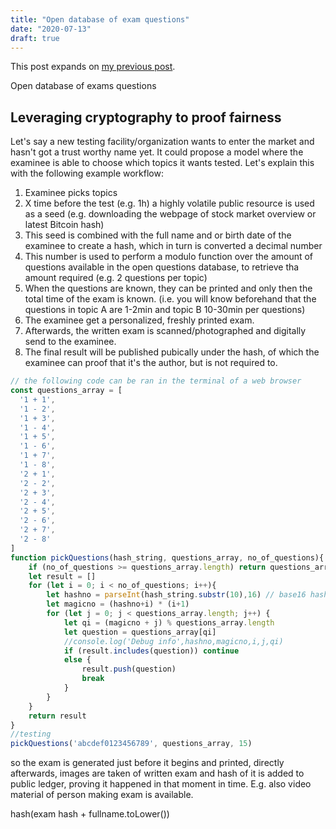 ```yaml
---
title: "Open database of exam questions"
date: "2020-07-13"
draft: true
---
```


This post expands on
[my previous post](post/rethinking-education/).

Open database of exams questions

## Leveraging cryptography to proof fairness

Let's say a new testing facility/organization wants to enter the market
and hasn't got a trust worthy name yet.
It could propose a model where the examinee is able to choose which topics it wants
tested.
Let's explain this with the following example workflow:

1. Examinee picks topics
2. X time before the test (e.g. 1h) a highly volatile public resource is used as a seed (e.g. downloading the webpage of stock market overview or latest Bitcoin hash)
3. This seed is combined with the full name and or birth date of the examinee to create a hash, which in turn is converted a decimal number
4. This number is used to perform a modulo function over the amount of questions available in the open questions database, to retrieve tha amount required (e.g. 2 questions per topic)
5. When the questions are known, they can be printed and only then the total time of the exam is known. (i.e. you will know beforehand that the questions in topic A are 1-2min and topic B 10-30min per questions)
6. The examinee get a personalized, freshly printed exam.
7. Afterwards, the written exam is scanned/photographed and digitally send to the examinee.
8. The final result will be published pubically under the hash, of which the examinee can proof that it's the author, but is not required to.

```javascript
// the following code can be ran in the terminal of a web browser
const questions_array = [
  '1 + 1',
  '1 - 2',
  '1 + 3',
  '1 - 4',
  '1 + 5',
  '1 - 6',
  '1 + 7',
  '1 - 8',
  '2 + 1',
  '2 - 2',
  '2 + 3',
  '2 - 4',
  '2 + 5',
  '2 - 6',
  '2 + 7',
  '2 - 8'
]
function pickQuestions(hash_string, questions_array, no_of_questions){
	if (no_of_questions >= questions_array.length) return questions_array
	let result = []
	for (let i = 0; i < no_of_questions; i++){
		let hashno = parseInt(hash_string.substr(10),16) // base16 hash to decimal
		let magicno = (hashno+i) * (i+1)
		for (let j = 0; j < questions_array.length; j++) {
			let qi = (magicno + j) % questions_array.length
			let question = questions_array[qi]
			//console.log('Debug info',hashno,magicno,i,j,qi)
			if (result.includes(question)) continue
			else {
				result.push(question)
				break
			}
		}
	}
	return result
}
//testing
pickQuestions('abcdef0123456789', questions_array, 15)
```


so the exam is generated just before it begins and printed,
directly afterwards, images are taken of written exam and hash of it is added to public ledger,
proving it happened in that moment in time.
E.g. also video material of person making exam is available.

hash(exam hash + fullname.toLower())


